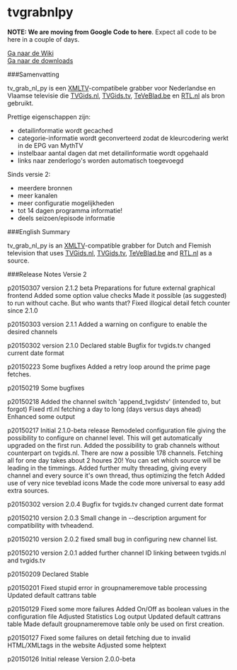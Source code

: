 # tvgrabnlpy
**NOTE: We are moving from Google Code to here**. Expect all code to be here in a couple of days.

[Ga naar de Wiki](https://github.com/tvgrabbers/tvgrabnlpy/wiki)  
[Ga naar de downloads](https://github.com/tvgrabbers/tvgrabnlpy/releases)

###Samenvatting

tv_grab_nl_py is een [XMLTV](http://xmltv.org)-compatibele grabber voor Nederlandse en Vlaamse televisie die [TVGids.nl](http://www.tvgids.nl), [TVGids.tv](http://www.tvgids.tv), [TeVeBlad.be](http://www.teveblad.be) en [RTL.nl](http://www.rtl.nl) als bron gebruikt.

Prettige eigenschappen zijn:
  * detailinformatie wordt gecached
  * categorie-informatie wordt geconverteerd zodat de kleurcodering werkt in de EPG van MythTV
  * instelbaar aantal dagen dat met detailinformatie wordt opgehaald
  * links naar zenderlogo's worden automatisch toegevoegd

Sinds versie 2:
  * meerdere bronnen
  * meer kanalen
  * meer configuratie mogelijkheden
  * tot 14 dagen programma informatie!
  * deels seizoen/episode informatie

###English Summary

tv_grab_nl_py is an [XMLTV](http://xmltv.org)-compatible grabber for Dutch and Flemish television that uses [TVGids.nl](http://www.tvgids.nl), [TVGids.tv](http://www.tvgids.tv), [TeVeBlad.be](http://www.teveblad.be) and [RTL.nl](http://www.rtl.nl) as a source.

###Release Notes Versie 2

p20150307   version 2.1.2 beta Preparations for future external graphical frontend
            Added some option value checks
            Made it possible (as suggested) to run without cache. But who wants that?
            Fixed illogical detail fetch counter since 2.1.0

p20150303   version 2.1.1 Added a warning on configure to enable the desired channels

p20150302   version 2.1.0 Declared stable
            Bugfix for tvgids.tv changed current date format

p20150223   Some bugfixes
            Added a retry loop around the prime page fetches.

p20150219   Some bugfixes

p20150218   Added the channel switch 'append_tvgidstv' (intended to, but forgot)
            Fixed rtl.nl fetching a day to long (days versus days ahead)
            Enhanced some output

p20150217   Initial 2.1.0-beta release
            Remodeled  configuration file giving the possibility to configure on channel level.
            This will get automatically upgraded on the first run.
            Added the possibility to grab channels without counterpart on tvgids.nl.
            There are now a possible 178 channels. Fetching all for one day takes about 2 houres 20!
            You can set which source will be leading in the timmings.
            Added further multy threading, giving every channel and every source it's own thread, thus optimizing the fetch
            Added use of very nice teveblad icons
            Made the code more universal to easy add extra sources.

p20150302   version 2.0.4 Bugfix for tvgids.tv changed current date format

p20150210   version 2.0.3 Small change in --description argument for compatibility with tvheadend.

p20150210   version 2.0.2 fixed small bug in configuring new channel list.

p20150210   version 2.0.1 added further channel ID linking between tvgids.nl and tvgids.tv

p20150209   Declared Stable

p20150201   Fixed stupid error in groupnameremove table processing
            Updated default cattrans table

p20150129   Fixed some more failures
            Added On/Off as boolean values in the configuration file
            Adjusted Statistics Log output
            Updated default cattrans table
            Made default groupnameremove table only be used on first creation.

p20150127   Fixed some failures on detail fetching due to invalid HTML/XMLtags
              in the website
            Adjusted some helptext

p20150126   Initial release Version 2.0.0-beta
